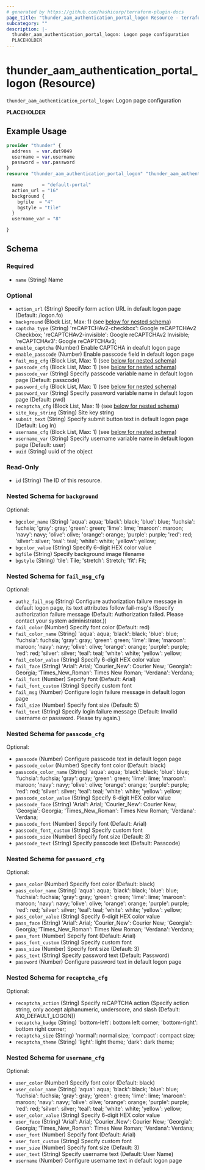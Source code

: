 ```yaml
---
# generated by https://github.com/hashicorp/terraform-plugin-docs
page_title: "thunder_aam_authentication_portal_logon Resource - terraform-provider-thunder"
subcategory: ""
description: |-
  thunder_aam_authentication_portal_logon: Logon page configuration
  PLACEHOLDER
---
```


# thunder_aam_authentication_portal_logon (Resource)

`thunder_aam_authentication_portal_logon`: Logon page configuration

__PLACEHOLDER__

## Example Usage

```terraform
provider "thunder" {
  address  = var.dut9049
  username = var.username
  password = var.password
}
resource "thunder_aam_authentication_portal_logon" "thunder_aam_authentication_portal_logon" {

  name       = "default-portal"
  action_url = "16"
  background {
    bgfile  = "4"
    bgstyle = "tile"
  }
  username_var = "8"

}
```

<!-- schema generated by tfplugindocs -->
## Schema

### Required

- `name` (String) Name

### Optional

- `action_url` (String) Specify form action URL in default logon page (Default: /logon.fo)
- `background` (Block List, Max: 1) (see [below for nested schema](#nestedblock--background))
- `captcha_type` (String) 'reCAPTCHAv2-checkbox': Google reCAPTCHAv2 Checkbox; 'reCAPTCHAv2-invisible': Google reCAPTCHAv2 Invisible; 'reCAPTCHAv3': Google reCAPTCHAv3;
- `enable_captcha` (Number) Enable CAPTCHA in deafult logon page
- `enable_passcode` (Number) Enable passcode field in default logon page
- `fail_msg_cfg` (Block List, Max: 1) (see [below for nested schema](#nestedblock--fail_msg_cfg))
- `passcode_cfg` (Block List, Max: 1) (see [below for nested schema](#nestedblock--passcode_cfg))
- `passcode_var` (String) Specify passcode variable name in default logon page (Default: passcode)
- `password_cfg` (Block List, Max: 1) (see [below for nested schema](#nestedblock--password_cfg))
- `password_var` (String) Specify password variable name in default logon page (Default: pwd)
- `recaptcha_cfg` (Block List, Max: 1) (see [below for nested schema](#nestedblock--recaptcha_cfg))
- `site_key_string` (String) Site key string
- `submit_text` (String) Specify submit button text in default logon page (Default: Log In)
- `username_cfg` (Block List, Max: 1) (see [below for nested schema](#nestedblock--username_cfg))
- `username_var` (String) Specify username variable name in default logon page (Default: user)
- `uuid` (String) uuid of the object

### Read-Only

- `id` (String) The ID of this resource.

<a id="nestedblock--background"></a>
### Nested Schema for `background`

Optional:

- `bgcolor_name` (String) 'aqua': aqua; 'black': black; 'blue': blue; 'fuchsia': fuchsia; 'gray': gray; 'green': green; 'lime': lime; 'maroon': maroon; 'navy': navy; 'olive': olive; 'orange': orange; 'purple': purple; 'red': red; 'silver': silver; 'teal': teal; 'white': white; 'yellow': yellow;
- `bgcolor_value` (String) Specify 6-digit HEX color value
- `bgfile` (String) Specify background image filename
- `bgstyle` (String) 'tile': Tile; 'stretch': Stretch; 'fit': Fit;


<a id="nestedblock--fail_msg_cfg"></a>
### Nested Schema for `fail_msg_cfg`

Optional:

- `authz_fail_msg` (String) Configure authorization failure message in default logon page, its text attributes follow fail-msg's (Specify authorization failure message (Default: Authorization failed. Please contact your system administrator.))
- `fail_color` (Number) Specify font color (Default: red)
- `fail_color_name` (String) 'aqua': aqua; 'black': black; 'blue': blue; 'fuchsia': fuchsia; 'gray': gray; 'green': green; 'lime': lime; 'maroon': maroon; 'navy': navy; 'olive': olive; 'orange': orange; 'purple': purple; 'red': red; 'silver': silver; 'teal': teal; 'white': white; 'yellow': yellow;
- `fail_color_value` (String) Specify 6-digit HEX color value
- `fail_face` (String) 'Arial': Arial; 'Courier_New': Courier New; 'Georgia': Georgia; 'Times_New_Roman': Times New Roman; 'Verdana': Verdana;
- `fail_font` (Number) Sepcify font (Default: Arial)
- `fail_font_custom` (String) Specify custom font
- `fail_msg` (Number) Configure login failure message in default logon page
- `fail_size` (Number) Specify font size (Default: 5)
- `fail_text` (String) Specify login failure message (Default: Invalid username or password. Please try again.)


<a id="nestedblock--passcode_cfg"></a>
### Nested Schema for `passcode_cfg`

Optional:

- `passcode` (Number) Configure passcode text in default logon page
- `passcode_color` (Number) Specify font color (Default: black)
- `passcode_color_name` (String) 'aqua': aqua; 'black': black; 'blue': blue; 'fuchsia': fuchsia; 'gray': gray; 'green': green; 'lime': lime; 'maroon': maroon; 'navy': navy; 'olive': olive; 'orange': orange; 'purple': purple; 'red': red; 'silver': silver; 'teal': teal; 'white': white; 'yellow': yellow;
- `passcode_color_value` (String) Specify 6-digit HEX color value
- `passcode_face` (String) 'Arial': Arial; 'Courier_New': Courier New; 'Georgia': Georgia; 'Times_New_Roman': Times New Roman; 'Verdana': Verdana;
- `passcode_font` (Number) Sepcify font (Default: Arial)
- `passcode_font_custom` (String) Specify custom font
- `passcode_size` (Number) Specify font size (Default: 3)
- `passcode_text` (String) Specify passcode text (Default: Passcode)


<a id="nestedblock--password_cfg"></a>
### Nested Schema for `password_cfg`

Optional:

- `pass_color` (Number) Specify font color (Default: black)
- `pass_color_name` (String) 'aqua': aqua; 'black': black; 'blue': blue; 'fuchsia': fuchsia; 'gray': gray; 'green': green; 'lime': lime; 'maroon': maroon; 'navy': navy; 'olive': olive; 'orange': orange; 'purple': purple; 'red': red; 'silver': silver; 'teal': teal; 'white': white; 'yellow': yellow;
- `pass_color_value` (String) Specify 6-digit HEX color value
- `pass_face` (String) 'Arial': Arial; 'Courier_New': Courier New; 'Georgia': Georgia; 'Times_New_Roman': Times New Roman; 'Verdana': Verdana;
- `pass_font` (Number) Sepcify font (Default: Arial)
- `pass_font_custom` (String) Specify custom font
- `pass_size` (Number) Specify font size (Default: 3)
- `pass_text` (String) Specify password text (Default: Password)
- `password` (Number) Configure password text in default logon page


<a id="nestedblock--recaptcha_cfg"></a>
### Nested Schema for `recaptcha_cfg`

Optional:

- `recaptcha_action` (String) Specify reCAPTCHA action (Specify action string, only accept alphanumeric, underscore, and slash (Default: A10_DEFAULT_LOGON))
- `recaptcha_badge` (String) 'bottom-left': bottom left corner; 'bottom-right': bottom right corner;
- `recaptcha_size` (String) 'normal': normal size; 'compact': compact size;
- `recaptcha_theme` (String) 'light': light theme; 'dark': dark theme;


<a id="nestedblock--username_cfg"></a>
### Nested Schema for `username_cfg`

Optional:

- `user_color` (Number) Specify font color (Default: black)
- `user_color_name` (String) 'aqua': aqua; 'black': black; 'blue': blue; 'fuchsia': fuchsia; 'gray': gray; 'green': green; 'lime': lime; 'maroon': maroon; 'navy': navy; 'olive': olive; 'orange': orange; 'purple': purple; 'red': red; 'silver': silver; 'teal': teal; 'white': white; 'yellow': yellow;
- `user_color_value` (String) Specify 6-digit HEX color value
- `user_face` (String) 'Arial': Arial; 'Courier_New': Courier New; 'Georgia': Georgia; 'Times_New_Roman': Times New Roman; 'Verdana': Verdana;
- `user_font` (Number) Sepcify font (Default: Arial)
- `user_font_custom` (String) Specify custom font
- `user_size` (Number) Specify font size (Default: 3)
- `user_text` (String) Specify username text (Default: User Name)
- `username` (Number) Configure username text in default logon page


